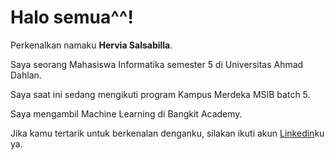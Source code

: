 # Halo semua^^! 

Perkenalkan namaku **Hervia Salsabilla**.

Saya seorang Mahasiswa Informatika semester 5 di Universitas Ahmad Dahlan.

Saya saat ini sedang mengikuti program Kampus Merdeka MSIB batch 5.

Saya mengambil Machine Learning di Bangkit Academy.

Jika kamu tertarik untuk berkenalan denganku, silakan ikuti akun [Linkedin](https://www.linkedin.com/in/hervia-salsabilla/)ku ya.
